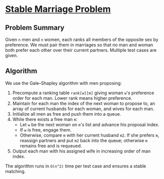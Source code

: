 # [Stable Marriage Problem](https://www.spoj.com/problems/STABLEMP/)

## Problem Summary
Given `n` men and `n` women, each ranks all members of the opposite sex by preference. We must pair them in marriages so that no man and woman both prefer each other over their current partners. Multiple test cases are given.

## Algorithm
We use the Gale–Shapley algorithm with men proposing:
1. Precompute a ranking table `rank[w][m]` giving woman `w`'s preference order for each man. Lower rank means higher preference.
2. Maintain for each man the index of the next woman to propose to, an array of current husbands for each woman, and wives for each man.
3. Initialize all men as free and push them into a queue.
4. While there exists a free man `m`:
   - Let `w` be the next woman on `m`'s list and advance his proposal index.
   - If `w` is free, engage them.
   - Otherwise, compare `m` with her current husband `m2`. If she prefers `m`, reassign partners and put `m2` back into the queue; otherwise `m` remains free and is requeued.
5. Output each man with his assigned wife in increasing order of man index.

The algorithm runs in `O(n^2)` time per test case and ensures a stable matching.
